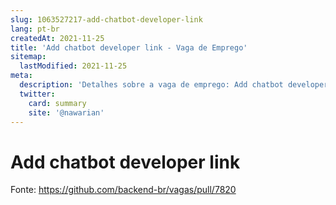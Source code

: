 ```yaml
---
slug: 1063527217-add-chatbot-developer-link
lang: pt-br
createdAt: 2021-11-25
title: 'Add chatbot developer link - Vaga de Emprego'
sitemap:
  lastModified: 2021-11-25
meta:
  description: 'Detalhes sobre a vaga de emprego: Add chatbot developer link'
  twitter:
    card: summary
    site: '@nawarian'
---
```


# Add chatbot developer link



Fonte: https://github.com/backend-br/vagas/pull/7820